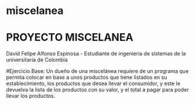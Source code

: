 # miscelanea
# PROYECTO MISCELANEA 
 David Felipe Alfonso Espinosa - Estudiante de ingenieria de sistemas de la universitaria de Colombia

#Ejercicio Base:
Un dueño de una miscelánea requiere de un programa que permita colocar en base a unos productos que tiene listados en su establecimiento, los productos que desea llevar el consumidor, y este le devuelva la lista de los productos con su valor, y el total a pagar para poder llevar los productos.
